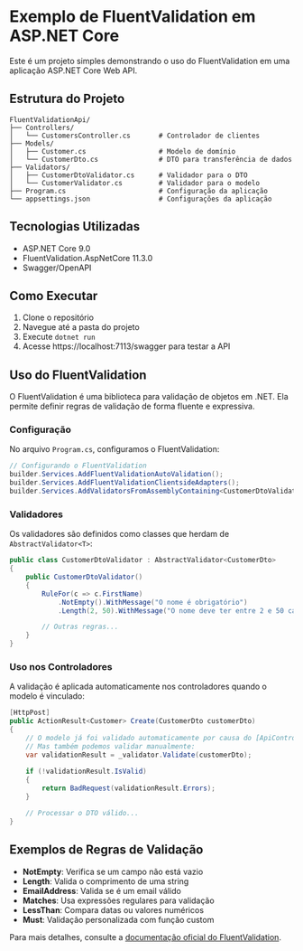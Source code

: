 # Exemplo de FluentValidation em ASP.NET Core

Este é um projeto simples demonstrando o uso do FluentValidation em uma aplicação ASP.NET Core Web API.

## Estrutura do Projeto

```
FluentValidationApi/
├── Controllers/
│   └── CustomersController.cs       # Controlador de clientes
├── Models/
│   ├── Customer.cs                  # Modelo de domínio
│   └── CustomerDto.cs               # DTO para transferência de dados
├── Validators/
│   ├── CustomerDtoValidator.cs      # Validador para o DTO
│   └── CustomerValidator.cs         # Validador para o modelo
├── Program.cs                       # Configuração da aplicação
└── appsettings.json                 # Configurações da aplicação
```

## Tecnologias Utilizadas

- ASP.NET Core 9.0
- FluentValidation.AspNetCore 11.3.0
- Swagger/OpenAPI

## Como Executar

1. Clone o repositório
2. Navegue até a pasta do projeto
3. Execute `dotnet run`
4. Acesse https://localhost:7113/swagger para testar a API

## Uso do FluentValidation

O FluentValidation é uma biblioteca para validação de objetos em .NET. Ela permite definir regras de validação de forma fluente e expressiva.

### Configuração

No arquivo `Program.cs`, configuramos o FluentValidation:

```csharp
// Configurando o FluentValidation
builder.Services.AddFluentValidationAutoValidation();
builder.Services.AddFluentValidationClientsideAdapters();
builder.Services.AddValidatorsFromAssemblyContaining<CustomerDtoValidator>();
```

### Validadores

Os validadores são definidos como classes que herdam de `AbstractValidator<T>`:

```csharp
public class CustomerDtoValidator : AbstractValidator<CustomerDto>
{
    public CustomerDtoValidator()
    {
        RuleFor(c => c.FirstName)
            .NotEmpty().WithMessage("O nome é obrigatório")
            .Length(2, 50).WithMessage("O nome deve ter entre 2 e 50 caracteres");

        // Outras regras...
    }
}
```

### Uso nos Controladores

A validação é aplicada automaticamente nos controladores quando o modelo é vinculado:

```csharp
[HttpPost]
public ActionResult<Customer> Create(CustomerDto customerDto)
{
    // O modelo já foi validado automaticamente por causa do [ApiController]
    // Mas também podemos validar manualmente:
    var validationResult = _validator.Validate(customerDto);
    
    if (!validationResult.IsValid)
    {
        return BadRequest(validationResult.Errors);
    }

    // Processar o DTO válido...
}
```

## Exemplos de Regras de Validação

- **NotEmpty**: Verifica se um campo não está vazio
- **Length**: Valida o comprimento de uma string
- **EmailAddress**: Valida se é um email válido
- **Matches**: Usa expressões regulares para validação
- **LessThan**: Compara datas ou valores numéricos
- **Must**: Validação personalizada com função custom

Para mais detalhes, consulte a [documentação oficial do FluentValidation](https://fluentvalidation.net/). 